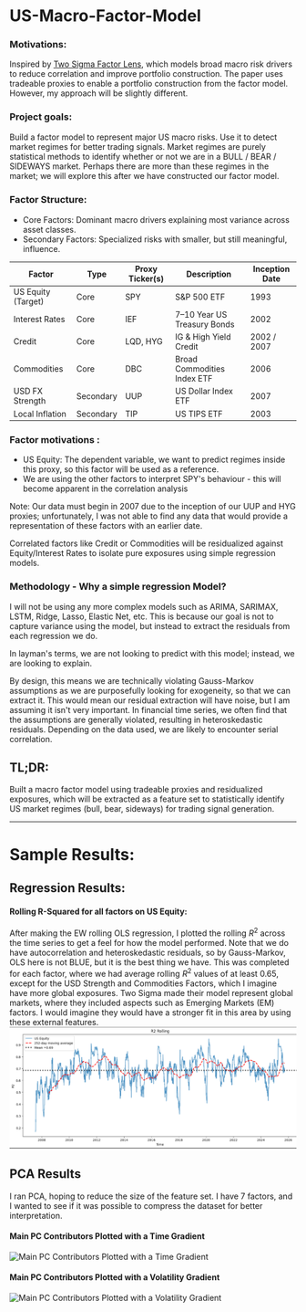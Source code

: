 # US-Macro-Factor-Model

### Motivations:
Inspired by [Two Sigma Factor Lens](https://www.twosigma.com/articles/thematic-research-introducing-the-two-sigma-factor-lens), which models broad macro risk drivers to reduce correlation and improve portfolio construction. The paper uses tradeable proxies to enable a portfolio construction from the factor model. However, my approach will be slightly different.


### Project goals:
Build a factor model to represent major US macro risks. Use it to detect market regimes for better trading signals. Market regimes are purely statistical methods to identify whether or not we are in a BULL / BEAR / SIDEWAYS market. Perhaps there are more than these regimes in the market; we will explore this after we have constructed our factor model. 
#####
### Factor Structure:
- Core Factors: Dominant macro drivers explaining most variance across asset classes. 
- Secondary Factors: Specialized risks with smaller, but still meaningful, influence.


| Factor            | Type       | Proxy Ticker(s) | Description                                | Inception Date |
|-------------------|------------|-----------------|--------------------------------------------|----------------|
| US Equity (Target)| Core       | SPY             | S&P 500 ETF                                | 1993           |
| Interest Rates    | Core       | IEF             | 7–10 Year US Treasury Bonds                | 2002           |
| Credit            | Core       | LQD, HYG        | IG & High Yield Credit                     | 2002 / 2007    |
| Commodities       | Core       | DBC             | Broad Commodities Index ETF                | 2006           |
| USD FX Strength   | Secondary  | UUP             | US Dollar Index ETF                        | 2007           |
| Local Inflation   | Secondary  | TIP             | US TIPS ETF                                | 2003           |


### Factor motivations : 
- US Equity: The dependent variable, we want to predict regimes inside this proxy, so this factor will be used as a reference.
- We are using the other factors to interpret SPY's behaviour - this will become apparent in the correlation analysis

Note: Our data must begin in 2007 due to the inception of our UUP and HYG proxies; unfortunately, I was not able to find any data that would provide a representation of these factors with an earlier date. 

Correlated factors like Credit or Commodities will be residualized against Equity/Interest Rates to isolate pure exposures using simple regression models. 

### Methodology - Why a simple regression Model?

I will not be using any more complex models such as ARIMA, SARIMAX, LSTM, Ridge, Lasso, Elastic Net, etc. This is because our goal is not to capture variance using the model, but instead to extract the residuals from each regression we do. 

In layman's terms, we are not looking to predict with this model; instead, we are looking to explain.

By design, this means we are technically violating Gauss-Markov assumptions as we are purposefully looking for exogeneity, so that we can extract it. This would mean our residual extraction will have noise, but I am assuming it isn't very important. In financial time series, we often find that the assumptions are generally violated, resulting in heteroskedastic residuals. Depending on the data used, we are likely to encounter serial correlation. 



## TL;DR:
Built a macro factor model using tradeable proxies and residualized exposures, which will be extracted as a feature set to statistically identify US market regimes (bull, bear, sideways) for trading signal generation.

---

# Sample Results:
## Regression Results:
#### Rolling R-Squared for all factors on US Equity:
After making the EW rolling OLS regression, I plotted the rolling $R^2$ across the time series to get a feel for how the model performed. Note that we do have autocorrelation and heteroskedastic residuals, so by Gauss-Markov, OLS here is not BLUE, but it is the best thing we have. This was completed for each factor, where we had average rolling $R^2$ values of at least 0.65, except for the USD Strength and Commodities Factors, which I imagine have more global exposures. 
Two Sigma made their model represent global markets, where they included aspects such as Emerging Markets (EM) factors. I would imagine they would have a stronger fit in this area by using these external features. 
![Rolling R-Squared](https://github.com/jack-bell1/US-Macro-Factor-Model/blob/main/R2_rolling.png)

## PCA Results
I ran PCA, hoping to reduce the size of the feature set. I have 7 factors, and I wanted to see if it was possible to compress the dataset for better interpretation. 
#### Main PC Contributors Plotted with a Time Gradient 
![Main PC Contributors Plotted with a Time Gradient](https://github.com/jack-bell1/US-Macro-Factor-Model/blob/main/3_pcs_time_gradient.gif)
#### Main PC Contributors Plotted with a Volatility Gradient
![Main PC Contributors Plotted with a Volatility Gradient](https://github.com/jack-bell1/US-Macro-Factor-Model/blob/main/3_pcs_vol_gradient.gif)
